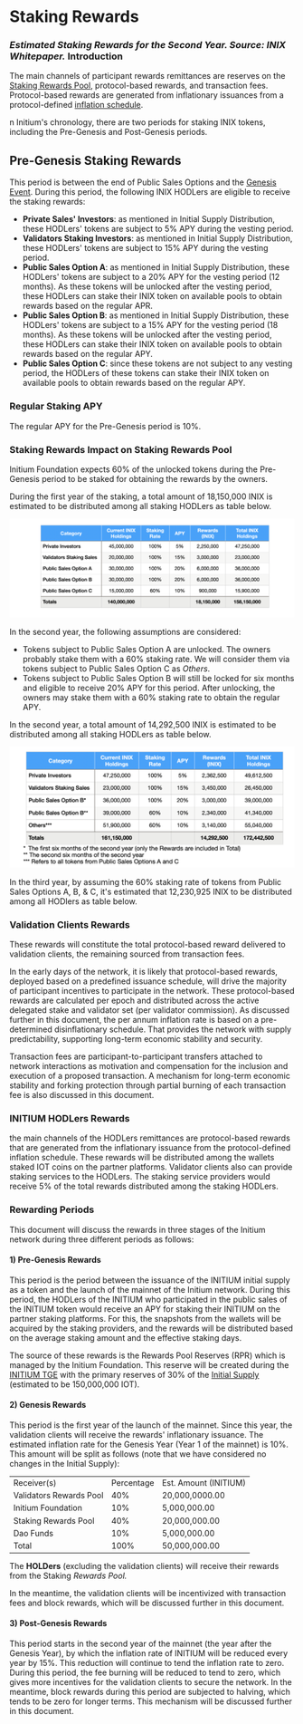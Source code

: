 # Staking Rewards

### _Estimated Staking Rewards for the Second Year. Source: INIX Whitepaper._ Introduction&#x20;

The main channels of participant rewards remittances are reserves on the [Staking Rewards Pool](initial-supply-distribution.md#staking-rewards-pool), protocol-based rewards, and transaction fees. Protocol-based rewards are generated from inflationary issuances from a protocol-defined [inflation schedule](inflation-schedule.md).&#x20;

n Initium's chronology, there are two periods for staking INIX tokens, including the Pre-Genesis and Post-Genesis periods.

## Pre-Genesis Staking Rewards

This period is between the end of Public Sales Options and the [Genesis Event](../teminology.md#genesis-event). During this period, the following INIX HODLers are eligible to receive the staking rewards:

* **Private Sales' Investors**: as mentioned in Initial Supply Distribution, these HODLers' tokens are subject to 5% APY during the vesting period.&#x20;
* **Validators Staking Investors**: as mentioned in Initial Supply Distribution, these HODLers' tokens are subject to 15% APY during the vesting period.&#x20;
* **Public Sales Option A**: as mentioned in Initial Supply Distribution, these HODLers' tokens are subject to a 20% APY for the vesting period (12 months). As these tokens will be unlocked after the vesting period, these HODLers can stake their INIX token on available pools to obtain rewards based on the regular APR.&#x20;
* **Public Sales Option B**: as mentioned in Initial Supply Distribution, these HODLers' tokens are subject to a 15% APY for the vesting period (18 months). As these tokens will be unlocked after the vesting period, these HODLers can stake their INIX token on available pools to obtain rewards based on the regular APY. &#x20;
* **Public Sales Option C**: since these tokens are not subject to any vesting period, the HODLers of these tokens can stake their INIX token on available pools to obtain rewards based on the regular APY. &#x20;

### Regular Staking APY

The regular APY for the Pre-Genesis period is 10%.&#x20;

### Staking Rewards Impact on Staking Rewards Pool

Initium Foundation expects 60% of the unlocked tokens during the Pre-Genesis period to be staked for obtaining the rewards by the owners.&#x20;

During the first year of the staking, a total amount of 18,150,000 INIX is estimated to be distributed among all staking HODLers as table below.&#x20;

![Estimated Staking Rewards for the First Year. Source: INIX Whitepaper. ](<../../../.gitbook/assets/Screen Shot 2022-07-17 at 11.43.56 AM.png>)

In the second year, the following assumptions are considered:

* Tokens subject to Public Sales Option A are unlocked. The owners probably stake them with a 60% staking rate. We will consider them via tokens subject to Public Sales Option C as _Others_.
* Tokens subject to Public Sales Option B will still be locked for six months and eligible to receive 20% APY for this period. After unlocking, the owners may stake them with a 60% staking rate to obtain the regular APY.

In the second year, a total amount of 14,292,500 INIX is estimated to be distributed among all staking HODLers as table below.&#x20;

![Estimated Staking Rewards for the Second Year. Source: INIX Whitepaper. ](<../../../.gitbook/assets/Screen Shot 2022-07-17 at 12.41.41 PM.png>)

In the third year, by assuming the 60% staking rate of tokens from Public Sales Options A, B, & C, it's estimated that 12,230,925 INIX to be distributed among all HODlers as table below.





###

###

###

### Validation Clients Rewards

These rewards will constitute the total protocol-based reward delivered to validation clients, the remaining sourced from transaction fees.&#x20;

In the early days of the network, it is likely that protocol-based rewards, deployed based on a predefined issuance schedule, will drive the majority of participant incentives to participate in the network. These protocol-based rewards are calculated per epoch and distributed across the active delegated stake and validator set (per validator commission). As discussed further in this document, the per annum inflation rate is based on a pre-determined disinflationary schedule. That provides the network with supply predictability, supporting long-term economic stability and security.&#x20;

Transaction fees are participant-to-participant transfers attached to network interactions as motivation and compensation for the inclusion and execution of a proposed transaction. A mechanism for long-term economic stability and forking protection through partial burning of each transaction fee is also discussed in this document.

### INITIUM HODLers Rewards

the main channels of the HODLers remittances are protocol-based rewards that are generated from the inflationary issuance from the protocol-defined inflation schedule. These rewards will be distributed among the wallets staked IOT coins on the partner platforms. Validator clients also can provide staking services to the HODLers. The staking service providers would receive 5% of the total rewards distributed among the staking HODLers.

### Rewarding Periods

This document will discuss the rewards in three stages of the Initium network during three different periods as follows:

#### 1) Pre-Genesis Rewards

This period is the period between the issuance of the INITIUM initial supply as a token and the launch of the mainnet of the Initium network. During this period, the HODLers of the INITIUM who participated in the public sales of the INITIUM token would receive an APY for staking their INITIUM on the partner staking platforms. For this, the snapshots from the wallets will be acquired by the staking providers, and the rewards will be distributed based on the average staking amount and the effective staking days.&#x20;

The source of these rewards is the Rewards Pool Reserves (RPR) which is managed by the Initium Foundation. This reserve will be created during the [INITIUM TGE](../teminology.md#initium-tge) with the primary reserves of 30% of the [Initial Supply](../teminology.md#initial-supply) (estimated to be 150,000,000 IOT).&#x20;

#### 2) Genesis Rewards

This period is the first year of the launch of the mainnet. Since this year, the validation clients will receive the rewards' inflationary issuance. The estimated inflation rate for the Genesis Year (Year 1 of the mainnet) is 10%. This amount will be split as follows (note that we have considered no changes in the Initial Supply):

|                         |            |                       |
| ----------------------- | ---------- | --------------------- |
| Receiver(s)             | Percentage | Est. Amount (INITIUM) |
| Validators Rewards Pool | 40%        | 20,000,0000.00        |
| Initium Foundation      | 10%        | 5,000,000.00          |
| Staking Rewards Pool    | 40%        | 20,000,000.00         |
| Dao Funds               | 10%        | 5,000,000.00          |
| Total                   | 100%       | 50,000,000.00         |

The **HOLDers** (excluding the validation clients) will receive their rewards from the Staking _Rewards Pool._ &#x20;

In the meantime, the validation clients will be incentivized with transaction fees and block rewards, which will be discussed further in this document. &#x20;

#### 3) Post-Genesis Rewards

This period starts in the second year of the mainnet (the year after the Genesis Year), by which the inflation rate of INITIUM will be reduced every year by 15%. This reduction will continue to tend the inflation rate to zero. During this period, the fee burning will be reduced to tend to zero, which gives more incentives for the validation clients to secure the network. In the meantime, block rewards during this period are subjected to halving, which tends to be zero for longer terms. This mechanism will be discussed further in this document. &#x20;
